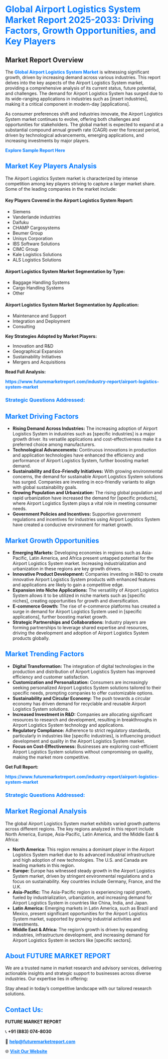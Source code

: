 <h1 style="color: #007BFF;">Global Airport Logistics System Market Report 2025-2033: Driving Factors, Growth Opportunities, and Key Players</h1>

<section id="overview">
<h2>Market Report Overview</h2>
<p>The <a href="https://www.futuremarketreport.com/industry-report/airport-logistics-system-market" style="color: #007BFF; text-decoration: none;"><strong>Global Airport Logistics System Market</strong></a> is witnessing significant growth, driven by increasing demand across various industries. This report delves into the key aspects of the Airport Logistics System market, providing a comprehensive analysis of its current status, future potential, and challenges. The demand for Airport Logistics System has surged due to its wide-ranging applications in industries such as [insert industries], making it a critical component in modern-day [applications].</p>
<p>As consumer preferences shift and industries innovate, the Airport Logistics System market continues to evolve, offering both challenges and opportunities for stakeholders. The global market is expected to expand at a substantial compound annual growth rate (CAGR) over the forecast period, driven by technological advancements, emerging applications, and increasing investments by major players.</p>
</section>

<section id="overview">
<p><a href="https://www.futuremarketreport.com/request-sample/reportId=62321" style="color: #007BFF; text-decoration: none;"><strong>Explore Sample Report Here</strong></a></p>
</section>

<section id="key-players">
<h2 style="color: #007BFF;">Market Key Players Analysis</h2>
<p>The Airport Logistics System market is characterized by intense competition among key players striving to capture a larger market share. Some of the leading companies in the market include:</p>
<h4>Key Players Covered in the Airport Logistics System Report:</h4>
<ul><li>Siemens</li><li>Vanderlande industries</li><li>Daifuku</li><li>CHAMP Cargosystems</li><li>Beumer Group</li><li>Unisys Corporation</li><li>IBS Software Solutions</li><li>CIMC Group</li><li>Kale Logistics Solutions</li><li>ALS Logistics Solutions</li></ul>
<h4>Airport Logistics System Market Segmentation by Type:</h4>
<ul><li>Baggage Handling Systems</li><li>Cargo Handling Systems</li><li>Other</li></ul>

<h4>Airport Logistics System Market Segmentation by Application:</h4>
<ul><li>Maintenance and Support</li><li>Integration and Deployment</li><li>Consulting</li></ul>
<p><strong>Key Strategies Adopted by Market Players:</strong></p>
<ul>
<li>Innovation and R&D</li>
<li>Geographical Expansion</li>
<li>Sustainability Initiatives</li>
<li>Mergers and Acquisitions</li>
</ul>
</section>

<section>
<p><strong>Read Full Analysis: </strong></p><a href="https://www.futuremarketreport.com/industry-report/airport-logistics-system-market" style="color: #007BFF; text-decoration: none;"><strong>https://www.futuremarketreport.com/industry-report/airport-logistics-system-market</strong></a>
<h3 style="color: #007BFF;">Strategic Questions Addressed:</h3>
</section>

<section id="driving-factors">
<h2 style="color: #007BFF;">Market Driving Factors</h2>
<ul>
<li><strong>Rising Demand Across Industries:</strong> The increasing adoption of Airport Logistics System in industries such as [specific industries] is a major growth driver. Its versatile applications and cost-effectiveness make it a preferred choice among manufacturers.</li>
<li><strong>Technological Advancements:</strong> Continuous innovations in production and application technologies have enhanced the efficiency and performance of Airport Logistics System, further boosting market demand.</li>
<li><strong>Sustainability and Eco-Friendly Initiatives:</strong> With growing environmental concerns, the demand for sustainable Airport Logistics System solutions has surged. Companies are investing in eco-friendly variants to align with global sustainability goals.</li>
<li><strong>Growing Population and Urbanization:</strong> The rising global population and rapid urbanization have increased the demand for [specific products], where Airport Logistics System plays a vital role in meeting consumer needs.</li>
<li><strong>Government Policies and Incentives:</strong> Supportive government regulations and incentives for industries using Airport Logistics System have created a conducive environment for market growth.</li>
</ul>
</section>

<section id="growth-opportunities">
<h2 style="color: #007BFF;">Market Growth Opportunities</h2>
<ul>
<li><strong>Emerging Markets:</strong> Developing economies in regions such as Asia-Pacific, Latin America, and Africa present untapped potential for the Airport Logistics System market. Increasing industrialization and urbanization in these regions are key growth drivers.</li>
<li><strong>Innovative Product Development:</strong> Companies investing in R&D to create innovative Airport Logistics System products with enhanced features and applications are likely to gain a competitive edge.</li>
<li><strong>Expansion into Niche Applications:</strong> The versatility of Airport Logistics System allows it to be utilized in niche markets such as [specific niches], creating opportunities for growth and diversification.</li>
<li><strong>E-commerce Growth:</strong> The rise of e-commerce platforms has created a surge in demand for Airport Logistics System used in [specific applications], further boosting market growth.</li>
<li><strong>Strategic Partnerships and Collaborations:</strong> Industry players are forming partnerships to leverage shared expertise and resources, driving the development and adoption of Airport Logistics System products globally.</li>
</ul>
</section>

<section id="trending-factors">
<h2 style="color: #007BFF;">Market Trending Factors</h2>
<ul>
<li><strong>Digital Transformation:</strong> The integration of digital technologies in the production and distribution of Airport Logistics System has improved efficiency and customer satisfaction.</li>
<li><strong>Customization and Personalization:</strong> Consumers are increasingly seeking personalized Airport Logistics System solutions tailored to their specific needs, prompting companies to offer customizable options.</li>
<li><strong>Sustainability and Circular Economy:</strong> The push towards a circular economy has driven demand for recyclable and reusable Airport Logistics System solutions.</li>
<li><strong>Increased Investment in R&D:</strong> Companies are allocating significant resources to research and development, resulting in breakthroughs in Airport Logistics System technology and applications.</li>
<li><strong>Regulatory Compliance:</strong> Adherence to strict regulatory standards, particularly in industries like [specific industries], is influencing product development and quality in the Airport Logistics System market.</li>
<li><strong>Focus on Cost-Effectiveness:</strong> Businesses are exploring cost-efficient Airport Logistics System solutions without compromising on quality, making the market more competitive.</li>
</ul>
</section>

<section>
<p><strong>Get Full Report: </strong></p><a href="https://www.futuremarketreport.com/industry-report/airport-logistics-system-market" style="color: #007BFF; text-decoration: none;"><strong>https://www.futuremarketreport.com/industry-report/airport-logistics-system-market</strong></a>
<h3 style="color: #007BFF;">Strategic Questions Addressed:</h3>
</section>


<section id="regional-analysis">
<h2 style="color: #007BFF;">Market Regional Analysis</h2>
<p>The global Airport Logistics System market exhibits varied growth patterns across different regions. The key regions analyzed in this report include North America, Europe, Asia-Pacific, Latin America, and the Middle East & Africa:</p>
<ul>
<li><strong>North America:</strong> This region remains a dominant player in the Airport Logistics System market due to its advanced industrial infrastructure and high adoption of new technologies. The U.S. and Canada are leading markets in this region.</li>
<li><strong>Europe:</strong> Europe has witnessed steady growth in the Airport Logistics System market, driven by stringent environmental regulations and a focus on sustainability. Key countries include Germany, France, and the U.K.</li>
<li><strong>Asia-Pacific:</strong> The Asia-Pacific region is experiencing rapid growth, fueled by industrialization, urbanization, and increasing demand for Airport Logistics System in countries like China, India, and Japan.</li>
<li><strong>Latin America:</strong> Emerging markets in Latin America, such as Brazil and Mexico, present significant opportunities for the Airport Logistics System market, supported by growing industrial activities and investments.</li>
<li><strong>Middle East & Africa:</strong> The region’s growth is driven by expanding industries, infrastructure development, and increasing demand for Airport Logistics System in sectors like [specific sectors].</li>
</ul>
</section>

<footer>
<h2 style="color: #007BFF;">About FUTURE MARKET REPORT</h2>
<p>We are a trusted name in market research and advisory services, delivering actionable insights and strategic support to businesses across diverse industries. Our expertise lies in offering:</p>

<p>Stay ahead in today’s competitive landscape with our tailored research solutions.</p>

<h2 style="color: #007BFF;">Contact Us:</h2>
<p><strong>FUTURE MARKET REPORT</strong></p>
<p>📞 <strong>+91 (883) 074-8030</strong></p>
<p>📧 <strong><a href="mailto:help@futuremarketreport.com" style="color: #007BFF;">help@futuremarketreport.com</a></strong></p>
<p>🌐 <strong><a href="https://www.futuremarketreport.com/" style="color: #007BFF;">Visit Our Website</a></strong></p>
</footer>